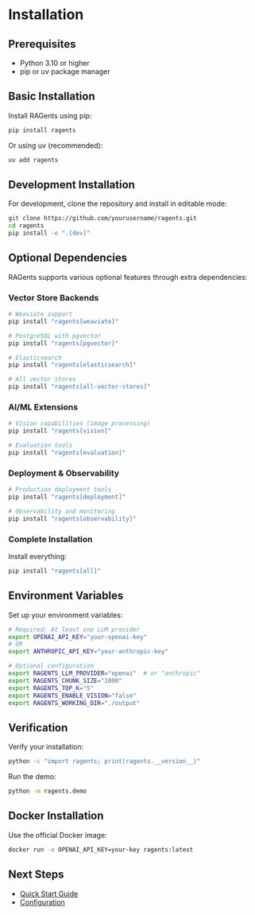 # Installation

## Prerequisites

- Python 3.10 or higher
- pip or uv package manager

## Basic Installation

Install RAGents using pip:

```bash
pip install ragents
```

Or using uv (recommended):

```bash
uv add ragents
```

## Development Installation

For development, clone the repository and install in editable mode:

```bash
git clone https://github.com/yourusername/ragents.git
cd ragents
pip install -e ".[dev]"
```

## Optional Dependencies

RAGents supports various optional features through extra dependencies:

### Vector Store Backends

```bash
# Weaviate support
pip install "ragents[weaviate]"

# PostgreSQL with pgvector
pip install "ragents[pgvector]"

# Elasticsearch
pip install "ragents[elasticsearch]"

# All vector stores
pip install "ragents[all-vector-stores]"
```

### AI/ML Extensions

```bash
# Vision capabilities (image processing)
pip install "ragents[vision]"

# Evaluation tools
pip install "ragents[evaluation]"
```

### Deployment & Observability

```bash
# Production deployment tools
pip install "ragents[deployment]"

# Observability and monitoring
pip install "ragents[observability]"
```

### Complete Installation

Install everything:

```bash
pip install "ragents[all]"
```

## Environment Variables

Set up your environment variables:

```bash
# Required: At least one LLM provider
export OPENAI_API_KEY="your-openai-key"
# OR
export ANTHROPIC_API_KEY="your-anthropic-key"

# Optional configuration
export RAGENTS_LLM_PROVIDER="openai"  # or "anthropic"
export RAGENTS_CHUNK_SIZE="1000"
export RAGENTS_TOP_K="5"
export RAGENTS_ENABLE_VISION="false"
export RAGENTS_WORKING_DIR="./output"
```

## Verification

Verify your installation:

```bash
python -c "import ragents; print(ragents.__version__)"
```

Run the demo:

```bash
python -m ragents.demo
```

## Docker Installation

Use the official Docker image:

```bash
docker run -e OPENAI_API_KEY=your-key ragents:latest
```

## Next Steps

- [Quick Start Guide](quickstart.md)
- [Configuration](configuration.md)